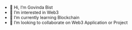 - 👋 Hi, I’m Govinda Bist
- 👀 I’m interested in Web3
- 🌱 I’m currently learning Blockchain
- 💞️ I’m looking to collaborate on Web3 Application or Project

<!---
Govinda585/Govinda585 is a ✨ special ✨ repository because its `README.md` (this file) appears on your GitHub profile.
You can click the Preview link to take a look at your changes.
--->
